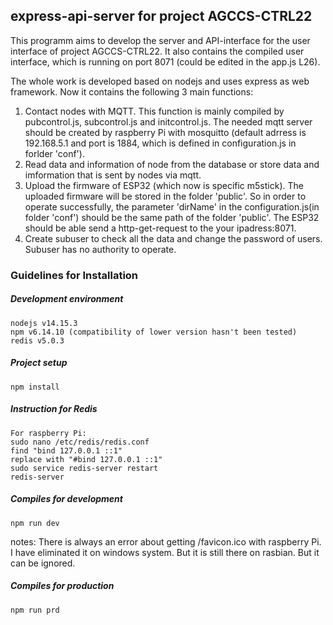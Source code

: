 ## express-api-server for project AGCCS-CTRL22
This programm aims to develop the server and API-interface for the user interface of project AGCCS-CTRL22. It also contains the compiled user interface, which is running on port 8071 (could be edited in the app.js L26).

The whole work is developed based on nodejs and uses express as web framework. Now it contains the following 3 main functions:

1. Contact nodes with MQTT. This function is mainly compiled by pubcontrol.js, subcontrol.js and initcontrol.js. The needed mqtt server should be created by raspberry Pi with mosquitto (default adrress is 192.168.5.1 and port is 1884, which is defined in configuration.js in forlder 'conf').
2. Read data and information of node from the database or store data and imformation that is sent by nodes via mqtt.
3. Upload the firmware of ESP32 (which now is specific m5stick). The uploaded firmware will be stored in the folder 'public'. So in order to operate successfully, the parameter 'dirName' in the configuration.js(in folder 'conf') should be the same path of the folder 'public'. The ESP32 should be able send a http-get-request to the your ipadress:8071. 
4. Create subuser to check all the data and change the password of users. Subuser has no authority to operate.

### Guidelines for Installation

##### Development environment
```
nodejs v14.15.3
npm v6.14.10 (compatibility of lower version hasn't been tested)
redis v5.0.3
```

##### Project setup
```
npm install
```

##### Instruction for Redis
```
For raspberry Pi:
sudo nano /etc/redis/redis.conf
find "bind 127.0.0.1 ::1"
replace with "#bind 127.0.0.1 ::1"
sudo service redis-server restart
redis-server
```

##### Compiles for development
```
npm run dev
```
notes: There is always an error about getting /favicon.ico with raspberry Pi. I have eliminated it on windows system. But it is still there on rasbian. But it can be ignored.

##### Compiles for production
```
npm run prd
```
